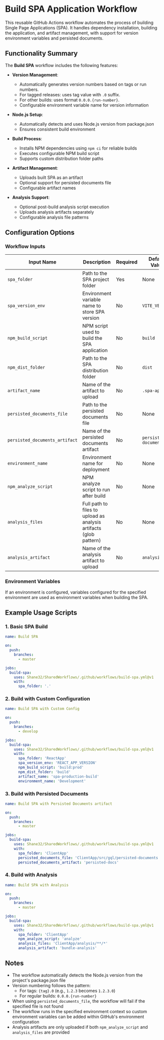 # Build SPA Application Workflow

This reusable GitHub Actions workflow automates the process of building Single Page Applications (SPA). It handles dependency installation, building the application, and artifact management, with support for version environment variables and persisted documents.

## Functionality Summary

The **Build SPA** workflow includes the following features:

- **Version Management**:
  - Automatically generates version numbers based on tags or run numbers.
  - For tagged releases: uses tag value with `.0` suffix.
  - For other builds: uses format `0.0.0.{run-number}`.
  - Configurable environment variable name for version information

- **Node.js Setup**:
  - Automatically detects and uses Node.js version from package.json
  - Ensures consistent build environment

- **Build Process**:
  - Installs NPM dependencies using `npm ci` for reliable builds
  - Executes configurable NPM build script
  - Supports custom distribution folder paths

- **Artifact Management**:
  - Uploads built SPA as an artifact
  - Optional support for persisted documents file
  - Configurable artifact names

- **Analysis Support**:
  - Optional post-build analysis script execution
  - Uploads analysis artifacts separately
  - Configurable analysis file patterns

## Configuration Options

### Workflow Inputs

| **Input Name**                 | **Description**                                                  | **Required** | **Default Value**     | **Comments** |
|-------------------------------|-------------------------------------------------------------------|--------------|-----------------------|--------------|
| `spa_folder`                  | Path to the SPA project folder                                    | Yes          | None                  |              |
| `spa_version_env`             | Environment variable name to store SPA version                    | No           | `VITE_VERSION`        | e.g. `REACT_APP_VERSION` for React |
| `npm_build_script`            | NPM script used to build the SPA application                      | No           | `build`               |              |
| `npm_dist_folder`             | Path to the SPA distribution folder                               | No           | `dist`                |              |
| `artifact_name`               | Name of the artifact to upload                                    | No           | `.spa-app`            |              |
| `persisted_documents_file`    | Path to the persisted documents file                              | No           | None                  |              |
| `persisted_documents_artifact`| Name of the persisted documents artifact                          | No           | `persisted-documents` |              |
| `environment_name`            | Environment name for deployment                                   | No           | None                  |              |
| `npm_analyze_script`          | NPM analyze script to run after build                             | No           | None                  |              |
| `analysis_files`              | Full path to files to upload as analysis artifacts (glob pattern) | No           | None                  |              |
| `analysis_artifact`           | Name of the analysis artifact to upload                           | No           | `analysis`            |              |

### Environment Variables

If an environment is configured, variables configured for the specified environment are used as environment variables when building the SPA.

## Example Usage Scripts

### 1. Basic SPA Build

```yaml
name: Build SPA

on:
  push:
    branches:
      - master

jobs:
  build-spa:
    uses: Shane32/SharedWorkflows/.github/workflows/build-spa.yml@v1
    with:
      spa_folder: '.'
```

### 2. Build with Custom Configuration

```yaml
name: Build SPA with Custom Config

on:
  push:
    branches:
      - develop

jobs:
  build-spa:
    uses: Shane32/SharedWorkflows/.github/workflows/build-spa.yml@v1
    with:
      spa_folder: 'ReactApp'
      spa_version_env: 'REACT_APP_VERSION'
      npm_build_script: 'build:prod'
      npm_dist_folder: 'build'
      artifact_name: 'spa-production-build'
      environment_name: 'Development'
```

### 3. Build with Persisted Documents

```yaml
name: Build SPA with Persisted Documents artifact

on:
  push:
    branches:
      - master

jobs:
  build-spa:
    uses: Shane32/SharedWorkflows/.github/workflows/build-spa.yml@v1
    with:
      spa_folder: 'ClientApp'
      persisted_documents_file: 'ClientApp/src/gql/persisted-documents.json'
      persisted_documents_artifact: 'persisted-docs'
```

### 4. Build with Analysis

```yaml
name: Build SPA with Analysis

on:
  push:
    branches:
      - master

jobs:
  build-spa:
    uses: Shane32/SharedWorkflows/.github/workflows/build-spa.yml@v1
    with:
      spa_folder: 'ClientApp'
      npm_analyze_script: 'analyze'
      analysis_files: 'ClientApp/analysis/**/*'
      analysis_artifact: 'bundle-analysis'
```

## Notes

- The workflow automatically detects the Node.js version from the project's package.json file
- Version numbering follows the pattern:
  - For tags: `{tag}.0` (e.g., `1.2.3` becomes `1.2.3.0`)
  - For regular builds: `0.0.0.{run-number}`
- When using `persisted_documents_file`, the workflow will fail if the specified file is not found
- The workflow runs in the specified environment context so custom environment variables can be added within GitHub's environment configuration
- Analysis artifacts are only uploaded if both `npm_analyze_script` and `analysis_files` are provided
